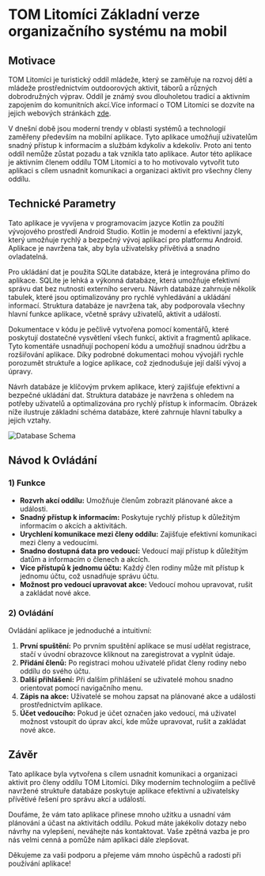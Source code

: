 <!DOCTYPE html>
<html lang="cs">
<head>
    <meta charset="UTF-8">
    <meta name="viewport" content="width=device-width, initial-scale=1.0">
    <title>Název Aplikace</title>
</head>
<body>

<h1>TOM Litomíci Základní verze organizačního systému na mobil </h1>

<h2>Motivace</h2>
<p>
    TOM Litomíci je turistický oddíl mládeže, který se zaměřuje na rozvoj dětí a mládeže prostřednictvím outdoorových aktivit, táborů a různých dobrodružných výprav. Oddíl je známý svou dlouholetou tradicí a aktivním zapojením do komunitních akcí.Více informací o TOM Litomíci se dozvíte na jejich webových stránkách <a href="https://www.litomici.euweb.cz">zde</a>.
</p>
<p>
    V dnešní době jsou moderní trendy v oblasti systémů a technologií zaměřeny především na mobilní aplikace. Tyto aplikace umožňují uživatelům snadný přístup k informacím a službám kdykoliv a kdekoliv. Proto ani tento oddíl nemůže zůstat pozadu a tak vznikla tato aplikace. Autor této aplikace je aktivním členem oddílu TOM Litomíci a to ho motivovalo vytvořit tuto aplikaci s cílem usnadnit komunikaci a organizaci aktivit pro všechny členy oddílu. 
</p>
<h2>Technické Parametry</h2>
<p>
    Tato aplikace je vyvíjena v programovacím jazyce Kotlin za použití vývojového prostředí Android Studio. Kotlin je moderní a efektivní jazyk, který umožňuje rychlý a bezpečný vývoj aplikací pro platformu Android. Aplikace je navržena tak, aby byla uživatelsky přívětivá a snadno ovladatelná.
</p>
<p>
    Pro ukládání dat je použita SQLite databáze, která je integrována přímo do aplikace. SQLite je lehká a výkonná databáze, která umožňuje efektivní správu dat bez nutnosti externího serveru. Návrh databáze zahrnuje několik tabulek, které jsou optimalizovány pro rychlé vyhledávání a ukládání informací. Struktura databáze je navržena tak, aby podporovala všechny hlavní funkce aplikace, včetně správy uživatelů, aktivit a událostí.
</p>
<p>
    Dokumentace v kódu je pečlivě vytvořena pomocí komentářů, které poskytují dostatečné vysvětlení všech funkcí, aktivit a fragmentů aplikace. Tyto komentáře usnadňují pochopení kódu a umožňují snadnou údržbu a rozšiřování aplikace. Díky podrobné dokumentaci mohou vývojáři rychle porozumět struktuře a logice aplikace, což zjednodušuje její další vývoj a úpravy.
</p>
<p>
    Návrh databáze je klíčovým prvkem aplikace, který zajišťuje efektivní a bezpečné ukládání dat. Struktura databáze je navržena s ohledem na potřeby uživatelů a optimalizována pro rychlý přístup k informacím. Obrázek níže ilustruje základní schéma databáze, které zahrnuje hlavní tabulky a jejich vztahy.
</p>
<img src="main/dbSchea.png" alt="Database Schema">
<h2>Návod k Ovládání</h2>

<h3>1) Funkce</h3>
<ul>
    <li><strong>Rozvrh akcí oddílu:</strong> Umožňuje členům zobrazit plánované akce a události.</li>
    <li><strong>Snadný přístup k informacím:</strong> Poskytuje rychlý přístup k důležitým informacím o akcích a aktivitách.</li>
    <li><strong>Urychlení komunikace mezi členy oddílu:</strong> Zajišťuje efektivní komunikaci mezi členy a vedoucími.</li>
    <li><strong>Snadno dostupná data pro vedoucí:</strong> Vedoucí mají přístup k důležitým datům a informacím o členech a akcích.</li>
    <li><strong>Více přístupů k jednomu účtu:</strong> Každý člen rodiny může mít přístup k jednomu účtu, což usnadňuje správu účtu.</li>
    <li><strong>Možnost pro vedoucí upravovat akce:</strong> Vedoucí mohou upravovat, rušit a zakládat nové akce.</li>
</ul>

<h3>2) Ovládání</h3>
<p>
    Ovládání aplikace je jednoduché a intuitivní:
</p>
<ol>
    <li><strong>První spuštění:</strong> Po prvním spuštění aplikace se musí udělat registrace, stačí v úvodní obrazovce kliknout na zaregistrovat a vyplnit údaje.</li>
    <li><strong>Přidání členů:</strong> Po registraci mohou uživatelé přidat členy rodiny nebo oddílu do svého účtu.</li>
    <li><strong>Další přihlášení:</strong> Při dalším přihlášení se uživatelé mohou snadno orientovat pomocí navigačního menu.</li>
    <li><strong>Zápis na akce:</strong> Uživatelé se mohou zapsat na plánované akce a události prostřednictvím aplikace.</li>
    <li><strong>Účet vedoucího:</strong> Pokud je účet označen jako vedoucí, má uživatel možnost vstoupit do úprav akcí, kde může upravovat, rušit a zakládat nové akce.</li>
</ol>
<h2>Závěr</h2>
<p>
    Tato aplikace byla vytvořena s cílem usnadnit komunikaci a organizaci aktivit pro členy oddílu TOM Litomíci. Díky moderním technologiím a pečlivě navržené struktuře databáze poskytuje aplikace efektivní a uživatelsky přívětivé řešení pro správu akcí a událostí.
</p>
<p>
    Doufáme, že vám tato aplikace přinese mnoho užitku a usnadní vám plánování a účast na aktivitách oddílu. Pokud máte jakékoliv dotazy nebo návrhy na vylepšení, neváhejte nás kontaktovat. Vaše zpětná vazba je pro nás velmi cenná a pomůže nám aplikaci dále zlepšovat.
</p>
<p>
    Děkujeme za vaši podporu a přejeme vám mnoho úspěchů a radosti při používání aplikace!
</p>
</body>
</html>
